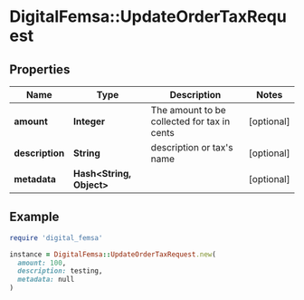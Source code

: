 # DigitalFemsa::UpdateOrderTaxRequest

## Properties

| Name | Type | Description | Notes |
| ---- | ---- | ----------- | ----- |
| **amount** | **Integer** | The amount to be collected for tax in cents | [optional] |
| **description** | **String** | description or tax&#39;s name | [optional] |
| **metadata** | **Hash&lt;String, Object&gt;** |  | [optional] |

## Example

```ruby
require 'digital_femsa'

instance = DigitalFemsa::UpdateOrderTaxRequest.new(
  amount: 100,
  description: testing,
  metadata: null
)
```

